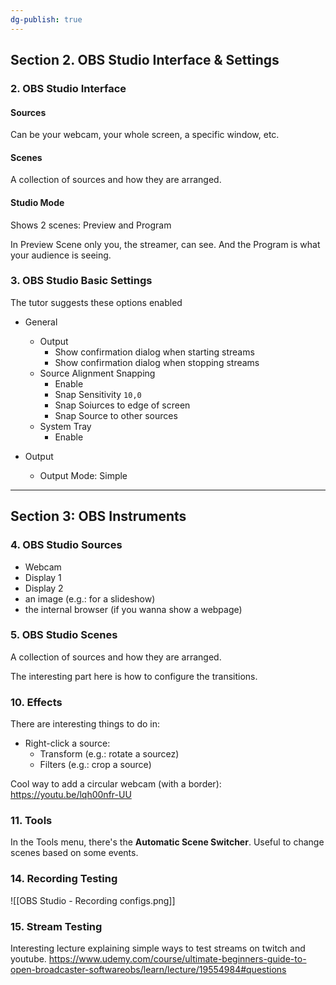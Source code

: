 ```yaml
---
dg-publish: true
---
```

## Section 2. OBS Studio Interface & Settings

### 2. OBS Studio Interface

#### Sources

Can be your webcam, your whole screen, a specific window, etc.

#### Scenes

A collection of sources and how they are arranged.

#### Studio Mode

Shows 2 scenes: Preview and Program

In Preview Scene only you, the streamer, can see. And the Program is what your audience is seeing.

### 3. OBS Studio Basic Settings

The tutor suggests these options enabled

- General
    - Output
        - Show confirmation dialog when starting streams
        - Show confirmation dialog when stopping streams
    - Source Alignment Snapping
        - Enable
        - Snap Sensitivity `10,0`
        - Snap Soiurces to edge of screen
        - Snap Source to other sources
    - System Tray
        - Enable
  
- Output
    - Output Mode: Simple


---


## Section 3: OBS Instruments

### 4. OBS Studio Sources

- Webcam
- Display 1
- Display 2
- an image (e.g.: for a slideshow)
- the internal browser (if you wanna show a webpage)

### 5. OBS Studio Scenes

A collection of sources and how they are arranged.

The interesting part here is how to configure the transitions.



### 10. Effects

There are interesting things to do in:

- Right-click a source:
    - Transform (e.g.: rotate a sourcez)
    - Filters (e.g.: crop a source)

Cool way to add a circular webcam (with a border): <https://youtu.be/lqh00nfr-UU>


### 11. Tools

In the Tools menu, there's the **Automatic Scene Switcher**. Useful to change scenes based on some events.


### 14. Recording Testing

![[OBS Studio - Recording configs.png]]


### 15. Stream Testing

Interesting lecture explaining simple ways to test streams on twitch and youtube.
https://www.udemy.com/course/ultimate-beginners-guide-to-open-broadcaster-softwareobs/learn/lecture/19554984#questions

